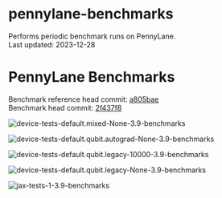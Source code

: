 
pennylane-benchmarks
====================
  
Performs periodic benchmark runs on PennyLane.  
Last updated: 2023-12-28  

# PennyLane Benchmarks
  
Benchmark reference head commit: [a805bae](https://github.com/PennyLaneAI/pennylane/commit/a805baedacc1c4d6d996627db1c20c4854fd6782)  
Benchmark head commit: [2f437f8](https://github.com/PennyLaneAI/pennylane/commit/2f437f8e8f61d0a06dd1fb170b02f9b246d24c54)  
  
![device-tests-default.mixed-None-3.9-benchmarks](pennylane_benchmarks/device-tests-default.mixed-None-3.9-benchmarks/device-tests-default.mixed-None-3.9.png)  
  
![device-tests-default.qubit.autograd-None-3.9-benchmarks](pennylane_benchmarks/device-tests-default.qubit.autograd-None-3.9-benchmarks/device-tests-default.qubit.autograd-None-3.9.png)  
  
![device-tests-default.qubit.legacy-10000-3.9-benchmarks](pennylane_benchmarks/device-tests-default.qubit.legacy-10000-3.9-benchmarks/device-tests-default.qubit.legacy-10000-3.9.png)  
  
![device-tests-default.qubit.legacy-None-3.9-benchmarks](pennylane_benchmarks/device-tests-default.qubit.legacy-None-3.9-benchmarks/device-tests-default.qubit.legacy-None-3.9.png)  
  
![jax-tests-1-3.9-benchmarks](pennylane_benchmarks/jax-tests-1-3.9-benchmarks/jax-tests-1-3.9.png)  
